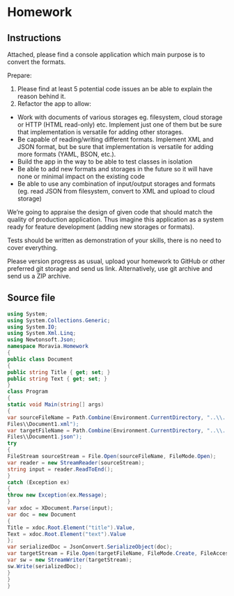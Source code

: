 # Homework
## Instructions
Attached, please find a console application which main purpose is to convert the formats.

Prepare:

1. Please find at least 5 potential code issues an be able to explain the reason behind it.
2. Refactor the app to allow:
* Work with documents of various storages eg. filesystem, cloud storage or HTTP (HTML read-only) etc. Implement just one of them but
be sure that implementation is versatile for adding other storages.
* Be capable of reading/writing different formats. Implement XML and JSON format, but be sure that implementation is versatile for adding
more formats (YAML, BSON, etc.).
* Build the app in the way to be able to test classes in isolation
* Be able to add new formats and storages in the future so it will have none or minimal impact on the existing code
* Be able to use any combination of input/output storages and formats (eg. read JSON from filesystem, convert to XML and upload to
cloud storage)

We’re going to appraise the design of given code that should match the quality of production application. Thus imagine this application as a system
ready for feature development (adding new storages or formats).

Tests should be written as demonstration of your skills, there is no need to cover everything.

Please version progress as usual, upload your homework to GitHub or other preferred git storage and send us link. Alternatively, use git archive and send
us a ZIP archive.

## Source file

   ```csharp
   using System;
using System.Collections.Generic;
using System.IO;
using System.Xml.Linq;
using Newtonsoft.Json;
namespace Moravia.Homework
{
public class Document
{
public string Title { get; set; }
public string Text { get; set; }
}
class Program
{
static void Main(string[] args)
{
var sourceFileName = Path.Combine(Environment.CurrentDirectory, "..\\..\\..\\Source
Files\\Document1.xml");
var targetFileName = Path.Combine(Environment.CurrentDirectory, "..\\..\\..\\Target
Files\\Document1.json");
try
{
FileStream sourceStream = File.Open(sourceFileName, FileMode.Open);
var reader = new StreamReader(sourceStream);
string input = reader.ReadToEnd();
}
catch (Exception ex)
{
throw new Exception(ex.Message);
}
var xdoc = XDocument.Parse(input);
var doc = new Document
{
Title = xdoc.Root.Element("title").Value,
Text = xdoc.Root.Element("text").Value
};
var serializedDoc = JsonConvert.SerializeObject(doc);
var targetStream = File.Open(targetFileName, FileMode.Create, FileAccess.Write);
var sw = new StreamWriter(targetStream);
sw.Write(serializedDoc);
}
}
}
